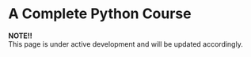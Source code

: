 # A Complete Python Course


**NOTE!!**  
This page is under active development and will be updated accordingly.
